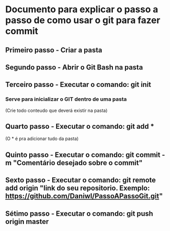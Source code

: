 # Documento para explicar o passo a passo de como usar o git para fazer commit

## Primeiro passo - Criar a pasta

## Segundo passo - Abrir o Git Bash na pasta

## Terceiro passo - Executar o comando: git init
### Serve para inicializar o GIT dentro de uma pasta
(Crie todo conteudo que deverá existir na pasta)

## Quarto passo - Executar o comando: git add *
(O * é pra adicionar tudo da pasta)


## Quinto passo - Executar o comando: git commit -m "Comentário desejado sobre o commit"

## Sexto passo - Executar o comando: git remote add origin "link do seu repositorio. Exemplo: https://github.com/Daniwl/PassoAPassoGit.git"

## Sétimo passo - Executar o comando:  git push origin master